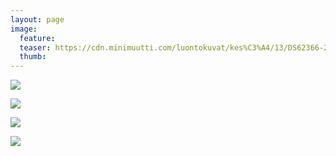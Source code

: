 ```yaml
---
layout: page
image:
  feature:
  teaser: https://cdn.minimuutti.com/luontokuvat/kes%C3%A4/13/DS62366-245px.jpg
  thumb:
---
```


![](https://cdn.minimuutti.com/luontokuvat/kes%C3%A4/13/DS62385-800px.jpg)

![](https://cdn.minimuutti.com/luontokuvat/kes%C3%A4/13/DS62399-800px.jpg)

![](https://cdn.minimuutti.com/luontokuvat/kes%C3%A4/13/DS62400-800px.jpg)

![](https://cdn.minimuutti.com/luontokuvat/kes%C3%A4/13/DS62366-800px.jpg)
